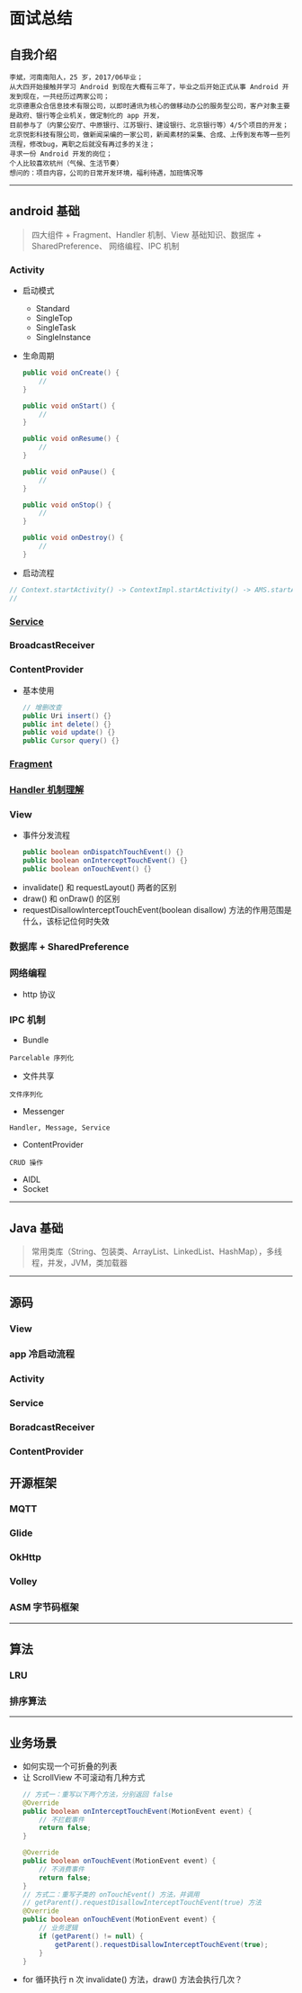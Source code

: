 # 面试总结

## 自我介绍
```
李斌，河南南阳人，25 岁，2017/06毕业；
从大四开始接触并学习 Android 到现在大概有三年了，毕业之后开始正式从事 Android 开发到现在，一共经历过两家公司；
北京德惠众合信息技术有限公司，以即时通讯为核心的做移动办公的服务型公司，客户对象主要是政府、银行等企业机关，做定制化的 app 开发，
目前参与了（内蒙公安厅、中原银行、江苏银行、建设银行、北京银行等）4/5个项目的开发；
北京悦影科技有限公司，做新闻采编的一家公司，新闻素材的采集、合成、上传到发布等一些列流程，修改bug，离职之后就没有再过多的关注；
寻求一份 Android 开发的岗位；
个人比较喜欢杭州（气候、生活节奏）
想问的：项目内容，公司的日常开发环境，福利待遇，加班情况等
```

---
## android 基础
> 四大组件 + Fragment、Handler 机制、View 基础知识、数据库 + SharedPreference、
  网络编程、IPC 机制
### Activity

- 启动模式
    - Standard
    - SingleTop
    - SingleTask
    - SingleInstance

- 生命周期
    ```java
    public void onCreate() {
        //
    }

    public void onStart() {
        //
    }

    public void onResume() {
        //
    }

    public void onPause() {
        //
    }

    public void onStop() {
        //
    }

    public void onDestroy() {
        //
    }
    ```

- 启动流程
```java
// Context.startActivity() -> ContextImpl.startActivity() -> AMS.startActivity() ->
// 
```

### [Service](./Service.md)

### BroadcastReceiver

### ContentProvider
- 基本使用
    ```java
    // 增删改查
    public Uri insert() {}
    public int delete() {}
    public void update() {}
    public Cursor query() {}
    ```

### [Fragment](./Fragment.md)

### [Handler 机制理解](./Handler机制.md)

### View
- 事件分发流程
    ```java
    public boolean onDispatchTouchEvent() {}
    public boolean onInterceptTouchEvent() {}
    public boolean onTouchEvent() {}
    ```
- invalidate() 和 requestLayout() 两者的区别
- draw() 和 onDraw() 的区别
- requestDisallowInterceptTouchEvent(boolean disallow) 方法的作用范围是什么，该标记位何时失效

### 数据库 + SharedPreference

### 网络编程
- http 协议

### IPC 机制
- Bundle
```
Parcelable 序列化
```
- 文件共享
```
文件序列化
```
- Messenger
```
Handler, Message, Service
```
- ContentProvider
```
CRUD 操作
```
- AIDL
- Socket


---
## Java 基础
> 常用类库（String、包装类、ArrayList、LinkedList、HashMap），多线程，并发，JVM，类加载器

---
## 源码

### View

### app 冷启动流程

### Activity

### Service

### BoradcastReceiver

### ContentProvider

## 开源框架

### MQTT

### Glide

### OkHttp

### Volley

### ASM 字节码框架

---
## 算法

### LRU 

### 排序算法

---
## 业务场景
- 如何实现一个可折叠的列表
- 让 ScrollView 不可滚动有几种方式
    ```java
    // 方式一：重写以下两个方法，分别返回 false
    @Override
    public boolean onInterceptTouchEvent(MotionEvent event) {
        // 不拦截事件
        return false;
    }

    @Override
    public boolean onTouchEvent(MotionEvent event) {
        // 不消费事件
        return false;
    }
    // 方式二：重写子类的 onTouchEvent() 方法，并调用 
    // getParent().requestDisallowInterceptTouchEvent(true) 方法
    @Override
    public boolean onTouchEvent(MotionEvent event) {
        // 业务逻辑
        if (getParent() != null) {
            getParent().requestDisallowInterceptTouchEvent(true);
        }
    }
    ```
- for 循环执行 n 次 invalidate() 方法，draw() 方法会执行几次？
